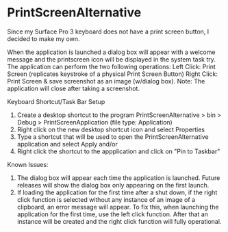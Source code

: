 # PrintScreenAlternative
Since my Surface Pro 3 keyboard does not have a print screen button, I decided to make my own.

When the application is launched a dialog box will appear with a welcome message and the printscreen icon will be displayed in
the system task try. The application can perform the two following operations:
      Left Click: Print Screen (replicates keystroke of a physical Print Screen Button)
      Right Click: Print Screen & save screenshot as an image (w/dialog box).
Note: The application will close after taking a screenshot.

Keyboard Shortcut/Task Bar Setup
 1. Create a desktop shortcut to the program
      PrintScreenAlternative > bin > Debug > PrintScreenApplication (file type: Application)
 2. Right click on the new desktop shortcut icon and select Properties
 3. Type a shortcut that will be used to open the PrintScreenAlternative application and select Apply
   and/or
 4. Right click the shortcut to the appplication and click on "Pin to Taskbar"

Known Issues:
  1. The dialog box will appear each time the application is launched. Future releases will show the dialog box only appearing on the first launch.
  2. If loading the application for the first time after a shut down, if the right click function is selected without any instance of an image of a clipboard, an error message will appear. To fix this, when launching the application for the first time, use the left click function. After that an instance will be created and the right click function will fully operational.
